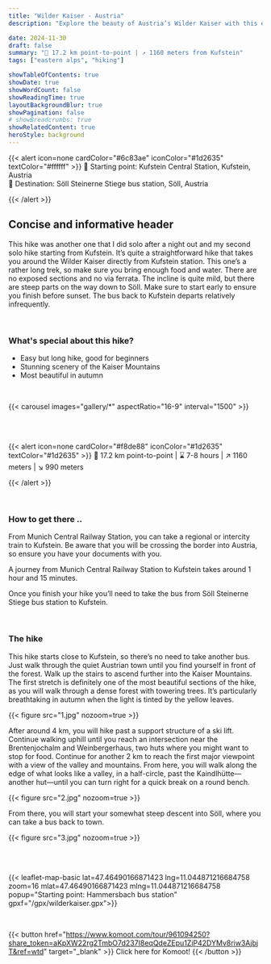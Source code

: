 ```yaml
---
title: "Wilder Kaiser - Austria"
description: "Explore the beauty of Austria’s Wilder Kaiser with this easy yet lengthy hike from Kufstein to Söll. Perfect for beginners, this scenic trail offers stunning views of the Kaiser Mountains, especially in autumn. Enjoy peaceful forests, mountain vistas, and charming huts along the way. Plan for an early start and ensure a smooth return with bus connections from Söll to Kufstein."

date: 2024-11-30
draft: false
summary: "🚩 17.2 km point-to-point | ↗️ 1160 meters from Kufstein"
tags: ["eastern alps", "hiking"]

showTableOfContents: true
showDate: true
showWordCount: false
showReadingTime: true
layoutBackgroundBlur: true
showPagination: false
# showBreadcrumbs: true
showRelatedContent: true
heroStyle: background
---
```



{{< alert icon=none cardColor="#6c83ae" iconColor="#1d2635" textColor="#ffffff" >}}
 📍 Starting point: Kufstein Central Station, Kufstein, Austria<br>
 🏴 Destination: Söll Steinerne Stiege bus station, Söll, Austria

{{< /alert >}}

## Concise and informative header 

This hike was another one that I did solo after a night out and my second solo hike starting from Kufstein. It’s quite a straightforward hike that takes you around the Wilder Kaiser directly from Kufstein station. This one’s a rather long trek, so make sure you bring enough food and water. There are no exposed sections and no via ferrata. The incline is quite mild, but there are steep parts on the way down to Söll. Make sure to start early to ensure you finish before sunset. The bus back to Kufstein departs relatively infrequently.

<br>

### What's special about this hike?
- Easy but long hike, good for beginners
- Stunning scenery of the Kaiser Mountains
- Most beautiful in autumn


<br>

{{< carousel images="gallery/*" aspectRatio="16-9" interval="1500" >}}


<br>
<br>



{{< alert icon=none cardColor="#f8de88" iconColor="#1d2635" textColor="#1d2635" >}}
 🚩 17.2 km point-to-point | ⌛ 7-8 hours | ↗️ 1160 meters | ↘️ 990 meters 

{{< /alert >}}

<br>

### How to get there ..
From Munich Central Railway Station, you can take a regional or intercity train to Kufstein. Be aware that you will be crossing the border into Austria, so ensure you have your documents with you.

A journey from Munich Central Railway Station to Kufstein takes around 1 hour and 15 minutes.

Once you finish your hike you’ll need to take the bus from Söll Steinerne Stiege bus station to Kufstein.

<br>

### The hike
This hike starts close to Kufstein, so there’s no need to take another bus. Just walk through the quiet Austrian town until you find yourself in front of the forest. Walk up the stairs to ascend further into the Kaiser Mountains. The first stretch is definitely one of the most beautiful sections of the hike, as you will walk through a dense forest with towering trees. It’s particularly breathtaking in autumn when the light is tinted by the yellow leaves.

{{< figure
    src="1.jpg"
    nozoom=true
    >}}

After around 4 km, you will hike past a support structure of a ski lift. Continue walking uphill until you reach an intersection near the Brentenjochalm and Weinbergerhaus, two huts where you might want to stop for food. Continue for another 2 km to reach the first major viewpoint with a view of the valley and mountains. From here, you will walk along the edge of what looks like a valley, in a half-circle, past the Kaindlhütte—another hut—until you can turn right for a quick break on a round bench.

{{< figure
    src="2.jpg"
    nozoom=true
    >}}

From there, you will start your somewhat steep descent into Söll, where you can take a bus back to town.

{{< figure
    src="3.jpg"
    nozoom=true
    >}}

<br>
<br>


{{< leaflet-map-basic lat=47.46490166871423 lng=11.044871216684758 zoom=16 mlat=47.46490166871423 mlng=11.044871216684758 popup="Starting point: Hammersbach bus station" gpxf="/gpx/wilderkaiser.gpx">}} 

<br>


{{< button href="https://www.komoot.com/tour/961094250?share_token=aKpXW22rg2TmbO7d237I8eqQdeZEpu1ZiP42DYMv8riw3AjbjT&ref=wtd" target="_blank" >}}
Click here for Komoot!
{{< /button >}}




